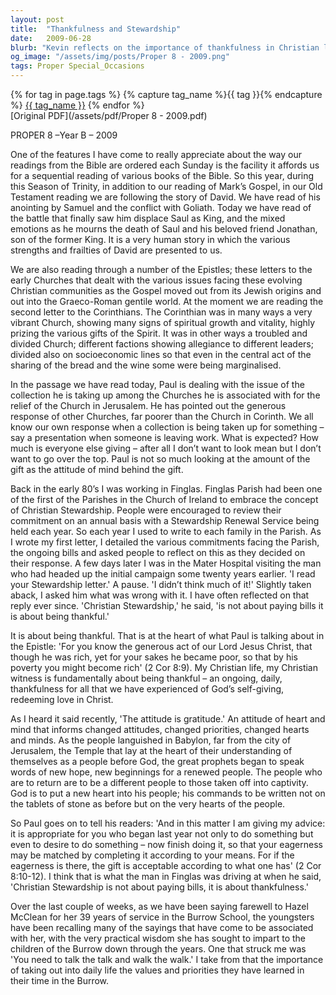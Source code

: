 ```yaml
---
layout: post
title:  "Thankfulness and Stewardship"
date:   2009-06-28
blurb: "Kevin reflects on the importance of thankfulness in Christian life, drawing from the sequential reading of the Bible and the story of David. He discusses the attitudes behind giving, as illustrated by Paul's teachings to the Corinthians, and emphasizes the need for gratitude to inform our actions and priorities. The sermon concludes with a call to embody the values learned and to be thankful for God's love in Christ."
og_image: "/assets/img/posts/Proper 8 - 2009.png"
tags: Proper Special_Occasions
---    
```

<div class="tag-pills">
  {% for tag in page.tags %}
    {% capture tag_name %}{{ tag }}{% endcapture %}
    <a href="{{ site.baseurl }}/tag/{{ tag_name | slugify }}" class="tag-pill">{{ tag_name }}</a>
  {% endfor %}
</div>
[Original PDF](/assets/pdf/Proper 8 - 2009.pdf)

PROPER 8 –Year B – 2009

One of the features I have come to really appreciate about the way our readings from the Bible are ordered each Sunday is the facility it affords us for a sequential reading of various books of the Bible. So this year, during this Season of Trinity, in addition to our reading of Mark’s Gospel, in our Old Testament reading we are following the story of David. We have read of his anointing by Samuel and the conflict with Goliath. Today we have read of the battle that finally saw him displace Saul as King, and the mixed emotions as he mourns the death of Saul and his beloved friend Jonathan, son of the former King. It is a very human story in which the various strengths and frailties of David are presented to us.

We are also reading through a number of the Epistles; these letters to the early Churches that dealt with the various issues facing these evolving Christian communities as the Gospel moved out from its Jewish origins and out into the Graeco-Roman gentile world. At the moment we are reading the second letter to the Corinthians. The Corinthian was in many ways a very vibrant Church, showing many signs of spiritual growth and vitality, highly prizing the various gifts of the Spirit. It was in other ways a troubled and divided Church; different factions showing allegiance to different leaders; divided also on socioeconomic lines so that even in the central act of the sharing of the bread and the wine some were being marginalised.

In the passage we have read today, Paul is dealing with the issue of the collection he is taking up among the Churches he is associated with for the relief of the Church in Jerusalem. He has pointed out the generous response of other Churches, far poorer than the Church in Corinth. We all know our own response when a collection is being taken up for something – say a presentation when someone is leaving work. What is expected? How much is everyone else giving – after all I don’t want to look mean but I don’t want to go over the top. Paul is not so much looking at the amount of the gift as the attitude of mind behind the gift.

Back in the early 80’s I was working in Finglas. Finglas Parish had been one of the first of the Parishes in the Church of Ireland to embrace the concept of Christian Stewardship. People were encouraged to review their commitment on an annual basis with a Stewardship Renewal Service being held each year. So each year I used to write to each family in the Parish. As I wrote my first letter, I detailed the various commitments facing the Parish, the ongoing bills and asked people to reflect on this as they decided on their response. A few days later I was in the Mater Hospital visiting the man who had headed up the initial campaign some twenty years earlier. 'I read your Stewardship letter.' A pause. 'I didn’t think much of it!' Slightly taken aback, I asked him what was wrong with it. I have often reflected on that reply ever since. 'Christian Stewardship,' he said, 'is not about paying bills it is about being thankful.'

It is about being thankful. That is at the heart of what Paul is talking about in the Epistle: 'For you know the generous act of our Lord Jesus Christ, that though he was rich, yet for your sakes he became poor, so that by his poverty you might become rich' (2 Cor 8:9). My Christian life, my Christian witness is fundamentally about being thankful – an ongoing, daily, thankfulness for all that we have experienced of God’s self-giving, redeeming love in Christ.

As I heard it said recently, 'The attitude is gratitude.' An attitude of heart and mind that informs changed attitudes, changed priorities, changed hearts and minds. As the people languished in Babylon, far from the city of Jerusalem, the Temple that lay at the heart of their understanding of themselves as a people before God, the great prophets began to speak words of new hope, new beginnings for a renewed people. The people who are to return are to be a different people to those taken off into captivity. God is to put a new heart into his people; his commands to be written not on the tablets of stone as before but on the very hearts of the people.

So Paul goes on to tell his readers: 'And in this matter I am giving my advice: it is appropriate for you who began last year not only to do something but even to desire to do something – now finish doing it, so that your eagerness may be matched by completing it according to your means. For if the eagerness is there, the gift is acceptable according to what one has' (2 Cor 8:10-12). I think that is what the man in Finglas was driving at when he said, 'Christian Stewardship is not about paying bills, it is about thankfulness.'

Over the last couple of weeks, as we have been saying farewell to Hazel McClean for her 39 years of service in the Burrow School, the youngsters have been recalling many of the sayings that have come to be associated with her, with the very practical wisdom she has sought to impart to the children of the Burrow down through the years. One that struck me was 'You need to talk the talk and walk the walk.' I take from that the importance of taking out into daily life the values and priorities they have learned in their time in the Burrow.

